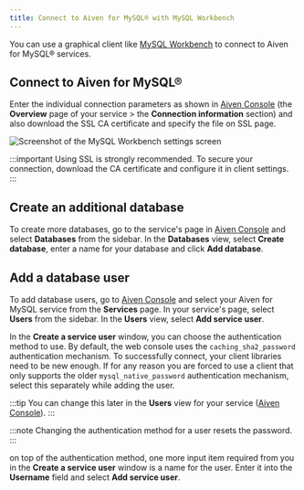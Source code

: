 ```yaml
---
title: Connect to Aiven for MySQL® with MySQL Workbench
---
```


You can use a graphical client like [MySQL Workbench](https://www.mysql.com/products/workbench/) to connect to Aiven for MySQL® services.

## Connect to Aiven for MySQL®

Enter the individual connection parameters as shown in [Aiven
Console](https://console.aiven.io/) (the **Overview** page of your
service > the **Connection information** section) and also download the
SSL CA certificate and specify the file on SSL page.

![Screenshot of the MySQL Workbench settings screen](/images/content/products/mysql/mysql-workbench.png)

:::important
Using SSL is strongly recommended. To secure your
connection, download the CA certificate and configure it in client
settings.
:::

## Create an additional database

To create more databases, go to the service's page in [Aiven
Console](https://console.aiven.io/) and select **Databases** from the
sidebar. In the **Databases** view, select **Create database**, enter a
name for your database and
click **Add database**.

## Add a database user

To add database users, go to [Aiven Console](https://console.aiven.io/)
and select your Aiven for MySQL service from the **Services** page. In
your service's page, select **Users** from the sidebar. In the
**Users** view, select **Add service user**.

In the **Create a service user** window, you can choose the
authentication method to use. By default, the web console uses the
`caching_sha2_password` authentication mechanism. To successfully
connect, your client libraries need to be new enough. If for any reason
you are forced to use a client that only supports the older
`mysql_native_password` authentication mechanism, select this separately
while adding the user.

:::tip
You can change this later in the **Users** view for your service ([Aiven
Console](https://console.aiven.io/)).
:::

:::note
Changing the authentication method for a user resets the password.
:::

on top of the authentication method, one more input item required from
you in the **Create a service user** window is a name for the user.
Enter it into the **Username** field and select **Add service user**.
